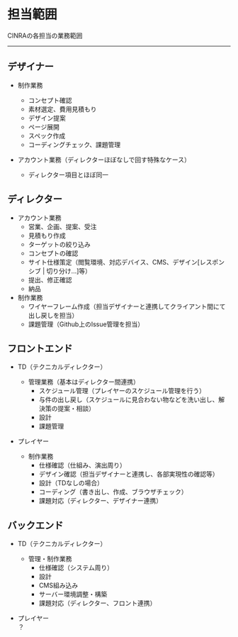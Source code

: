 # 担当範囲

CINRAの各担当の業務範囲

---

## デザイナー

- 制作業務
  - コンセプト確認
  - 素材選定、費用見積もり
  - デザイン提案
  - ページ展開
  - スペック作成
  - コーディングチェック、課題管理

- アカウント業務（ディレクターほぼなしで回す特殊なケース）
  - ディレクター項目とほぼ同一

## ディレクター

- アカウント業務
  - 営業、企画、提案、受注
  - 見積もり作成
  - ターゲットの絞り込み
  - コンセプトの確認
  - サイト仕様策定（閲覧環境、対応デバイス、CMS、デザイン[レスポンシブ | 切り分け...]等）
  - 提出、修正確認
  - 納品
- 制作業務
  - ワイヤーフレーム作成（担当デザイナーと連携してクライアント間にて出し戻しを担当）
  - 課題管理（Github上のIssue管理を担当）

## フロントエンド

- TD（テクニカルディレクター）
  - 管理業務（基本はディレクター間連携）
    - スケジュール管理（プレイヤーのスケジュール管理を行う）
    - 与件の出し戻し（スケジュールに見合わない物などを洗い出し、解決策の提案・相談）
    - 設計
    - 課題管理

- プレイヤー
  - 制作業務
    - 仕様確認（仕組み、演出周り）
    - デザイン確認（担当デザイナーと連携し、各部実現性の確認等）
    - 設計（TDなしの場合）
    - コーディング（書き出し、作成、ブラウザチェック）
    - 課題対応（ディレクター、デザイナー連携）

## バックエンド

- TD（テクニカルディレクター）
  - 管理・制作業務
    - 仕様確認（システム周り）
    - 設計
    - CMS組み込み
    - サーバー環境調整・構築
    - 課題対応（ディレクター、フロント連携）

- プレイヤー  
？